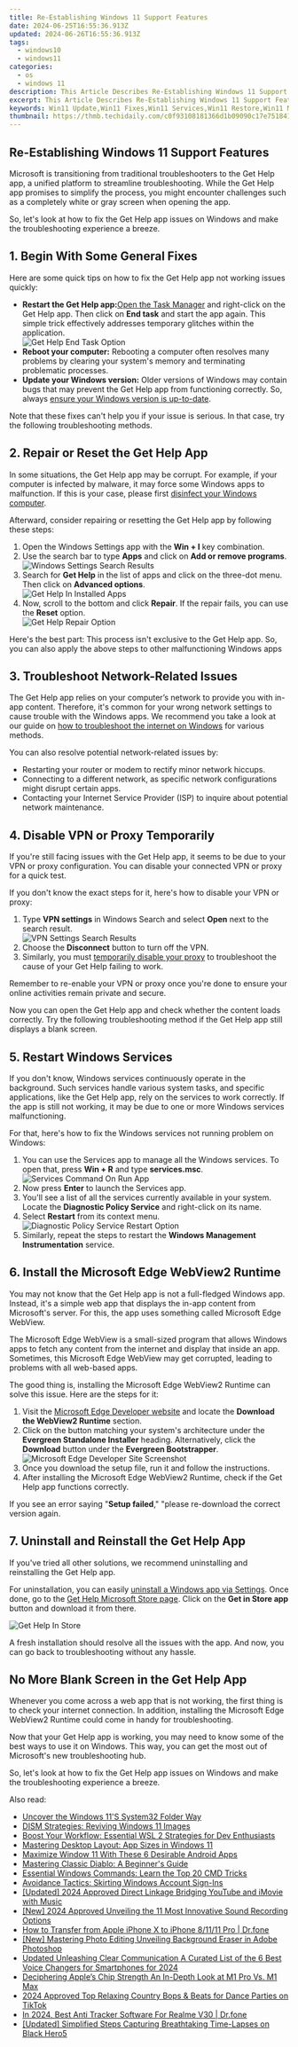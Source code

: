 ```yaml
---
title: Re-Establishing Windows 11 Support Features
date: 2024-06-25T16:55:36.913Z
updated: 2024-06-26T16:55:36.913Z
tags:
  - windows10
  - windows11
categories:
  - os
  - windows 11
description: This Article Describes Re-Establishing Windows 11 Support Features
excerpt: This Article Describes Re-Establishing Windows 11 Support Features
keywords: Win11 Update,Win11 Fixes,Win11 Services,Win11 Restore,Win11 Maintenance,Win11 Reinstate,Win11 Recover Features
thumbnail: https://thmb.techidaily.com/c0f93108181366d1b09090c17e7518417597848beec02f800a980d5086b0f997.jpg
---
```


## Re-Establishing Windows 11 Support Features

 Microsoft is transitioning from traditional troubleshooters to the Get Help app, a unified platform to streamline troubleshooting. While the Get Help app promises to simplify the process, you might encounter challenges such as a completely white or gray screen when opening the app.

 So, let's look at how to fix the Get Help app issues on Windows and make the troubleshooting experience a breeze.

## 1\. Begin With Some General Fixes

 Here are some quick tips on how to fix the Get Help app not working issues quickly:

* **Restart the Get Help app:**[Open the Task Manager](https://www.makeuseof.com/how-to-access-task-manager-on-windows-11/) and right-click on the Get Help app. Then click on **End task** and start the app again. This simple trick effectively addresses temporary glitches within the application.  
![Get Help End Task Option](https://static1.makeuseofimages.com/wordpress/wp-content/uploads/2023/07/get-help-end-task-option.jpg)
* **Reboot your computer:** Rebooting a computer often resolves many problems by clearing your system's memory and terminating problematic processes.
* **Update your Windows version:** Older versions of Windows may contain bugs that may prevent the Get Help app from functioning correctly. So, always [ensure your Windows version is up-to-date](https://www.makeuseof.com/update-windows-manually/).

 Note that these fixes can't help you if your issue is serious. In that case, try the following troubleshooting methods.

## 2\. Repair or Reset the Get Help App

 In some situations, the Get Help app may be corrupt. For example, if your computer is infected by malware, it may force some Windows apps to malfunction. If this is your case, please first [disinfect your Windows computer](https://www.makeuseof.com/best-malware-removal-tools-pc/).

 Afterward, consider repairing or resetting the Get Help app by following these steps:

1. Open the Windows Settings app with the **Win + I** key combination.
2. Use the search bar to type **Apps** and click on **Add or remove programs**.  
![Windows Settings Search Results](https://static1.makeuseofimages.com/wordpress/wp-content/uploads/2023/07/windows-settings-search-results.jpg)
3. Search for **Get Help** in the list of apps and click on the three-dot menu. Then click on **Advanced options**.  
![Get Help In Installed Apps](https://static1.makeuseofimages.com/wordpress/wp-content/uploads/2023/07/get-help-in-installed-apps.jpg)
4. Now, scroll to the bottom and click **Repair**. If the repair fails, you can use the **Reset** option.  
![Get Help Repair Option](https://static1.makeuseofimages.com/wordpress/wp-content/uploads/2023/07/get-help-repair-option.jpg)

 Here's the best part: This process isn't exclusive to the Get Help app. So, you can also apply the above steps to other malfunctioning Windows apps

## 3\. Troubleshoot Network-Related Issues

 The Get Help app relies on your computer’s network to provide you with in-app content. Therefore, it's common for your wrong network settings to cause trouble with the Windows apps. We recommend you take a look at our guide on [how to troubleshoot the internet on Windows](https://www.makeuseof.com/tag/fix-windows-10-wi-fi-problems/) for various methods.

 You can also resolve potential network-related issues by:

* Restarting your router or modem to rectify minor network hiccups.
* Connecting to a different network, as specific network configurations might disrupt certain apps.
* Contacting your Internet Service Provider (ISP) to inquire about potential network maintenance.

## 4\. Disable VPN or Proxy Temporarily

 If you're still facing issues with the Get Help app, it seems to be due to your VPN or proxy configuration. You can disable your connected VPN or proxy for a quick test.

 If you don't know the exact steps for it, here's how to disable your VPN or proxy:

1. Type **VPN settings** in Windows Search and select **Open** next to the search result.  
![VPN Settings Search Results](https://static1.makeuseofimages.com/wordpress/wp-content/uploads/2023/07/vpn-settings-search-results.jpg)
2. Choose the **Disconnect** button to turn off the VPN.
3. Similarly, you must [temporarily disable your proxy](https://www.makeuseof.com/windows-11-disable-proxy/) to troubleshoot the cause of your Get Help failing to work.

 Remember to re-enable your VPN or proxy once you're done to ensure your online activities remain private and secure.

 Now you can open the Get Help app and check whether the content loads correctly. Try the following troubleshooting method if the Get Help app still displays a blank screen.

## 5\. Restart Windows Services

 If you don't know, Windows services continuously operate in the background. Such services handle various system tasks, and specific applications, like the Get Help app, rely on the services to work correctly. If the app is still not working, it may be due to one or more Windows services malfunctioning.

 For that, here's how to fix the Windows services not running problem on Windows:

1. You can use the Services app to manage all the Windows services. To open that, press **Win + R** and type **services.msc**.  
![Services Command On Run App](https://static1.makeuseofimages.com/wordpress/wp-content/uploads/2023/05/services-command-on-run.jpg)
2. Now press **Enter** to launch the Services app.
3. You'll see a list of all the services currently available in your system. Locate the **Diagnostic Policy Service** and right-click on its name.
4. Select **Restart** from its context menu.  
![Diagnostic Policy Service Restart Option](https://static1.makeuseofimages.com/wordpress/wp-content/uploads/2023/07/diagnostic-policy-service-restart-option.jpg)
5. Similarly, repeat the steps to restart the **Windows Management Instrumentation** service.

## 6\. Install the Microsoft Edge WebView2 Runtime

 You may not know that the Get Help app is not a full-fledged Windows app. Instead, it's a simple web app that displays the in-app content from Microsoft's server. For this, the app uses something called Microsoft Edge WebView.

 The Microsoft Edge WebView is a small-sized program that allows Windows apps to fetch any content from the internet and display that inside an app. Sometimes, this Microsoft Edge WebView may get corrupted, leading to problems with all web-based apps.

 The good thing is, installing the Microsoft Edge WebView2 Runtime can solve this issue. Here are the steps for it:

1. Visit the [Microsoft Edge Developer website](https://developer.microsoft.com/en-us/microsoft-edge/webview2/) and locate the **Download the WebView2 Runtime** section.
2. Click on the button matching your system's architecture under the **Evergreen Standalone Installer** heading. Alternatively, click the **Download** button under the **Evergreen Bootstrapper**.  
![Microsoft Edge Developer Site Screenshot](https://static1.makeuseofimages.com/wordpress/wp-content/uploads/2023/07/microsoft-edge-developer-site-screenshot.jpg)
3. Once you download the setup file, run it and follow the instructions.
4. After installing the Microsoft Edge WebView2 Runtime, check if the Get Help app functions correctly.

 If you see an error saying "**Setup failed**," "please re-download the correct version again.

## 7\. Uninstall and Reinstall the Get Help App

 If you've tried all other solutions, we recommend uninstalling and reinstalling the Get Help app.

 For uninstallation, you can easily [uninstall a Windows app via Settings](https://www.makeuseof.com/ways-to-uninstall-apps-windows-11/). Once done, go to the [Get Help Microsoft Store page](https://apps.microsoft.com/store/detail/get-help/9PKDZBMV1H3T). Click on the **Get in Store app** button and download it from there.

![Get Help In Store](https://static1.makeuseofimages.com/wordpress/wp-content/uploads/2023/07/get-help-in-store.jpg)

 A fresh installation should resolve all the issues with the app. And now, you can go back to troubleshooting without any hassle.

## No More Blank Screen in the Get Help App

 Whenever you come across a web app that is not working, the first thing is to check your internet connection. In addition, installing the Microsoft Edge WebView2 Runtime could come in handy for troubleshooting.

 Now that your Get Help app is working, you may need to know some of the best ways to use it on Windows. This way, you can get the most out of Microsoft's new troubleshooting hub.

 So, let's look at how to fix the Get Help app issues on Windows and make the troubleshooting experience a breeze.

<span class="atpl-alsoreadstyle">Also read:</span>
<div><ul>
<li><a href="https://win11-tips.techidaily.com/uncover-the-windows-11s-system32-folder-way/"><u>Uncover the Windows 11'S System32 Folder Way</u></a></li>
<li><a href="https://win11-tips.techidaily.com/dism-strategies-reviving-windows-11-images/"><u>DISM Strategies: Reviving Windows 11 Images</u></a></li>
<li><a href="https://win11-tips.techidaily.com/boost-your-workflow-essential-wsl-2-strategies-for-dev-enthusiasts/"><u>Boost Your Workflow: Essential WSL 2 Strategies for Dev Enthusiasts</u></a></li>
<li><a href="https://win11-tips.techidaily.com/mastering-desktop-layout-app-sizes-in-windows-11/"><u>Mastering Desktop Layout: App Sizes in Windows 11</u></a></li>
<li><a href="https://win11-tips.techidaily.com/maximize-window-11-with-these-6-desirable-android-apps/"><u>Maximize Window 11 With These 6 Desirable Android Apps</u></a></li>
<li><a href="https://win11-tips.techidaily.com/mastering-classic-diablo-a-beginners-guide/"><u>Mastering Classic Diablo: A Beginner's Guide</u></a></li>
<li><a href="https://win11-tips.techidaily.com/essential-windows-commands-learn-the-top-20-cmd-tricks/"><u>Essential Windows Commands: Learn the Top 20 CMD Tricks</u></a></li>
<li><a href="https://win11-tips.techidaily.com/avoidance-tactics-skirting-windows-account-sign-ins/"><u>Avoidance Tactics: Skirting Windows Account Sign-Ins</u></a></li>
<li><a href="https://facebook-record-videos.techidaily.com/updated-2024-approved-direct-linkage-bridging-youtube-and-imovie-with-music/"><u>[Updated] 2024 Approved  Direct Linkage  Bridging YouTube and iMovie with Music</u></a></li>
<li><a href="https://screen-video-capture.techidaily.com/new-2024-approved-unveiling-the-11-most-innovative-sound-recording-options/"><u>[New] 2024 Approved  Unveiling the 11 Most Innovative Sound Recording Options</u></a></li>
<li><a href="https://iphone-transfer.techidaily.com/how-to-transfer-from-apple-iphone-x-to-iphone-81111-pro-drfone-by-drfone-transfer-from-ios/"><u>How to Transfer from Apple iPhone X to iPhone 8/11/11 Pro | Dr.fone</u></a></li>
<li><a href="https://extra-support.techidaily.com/new-mastering-photo-editing-unveiling-background-eraser-in-adobe-photoshop/"><u>[New] Mastering Photo Editing  Unveiling Background Eraser in Adobe Photoshop</u></a></li>
<li><a href="https://audio-shaping.techidaily.com/updated-unleashing-clear-communication-a-curated-list-of-the-6-best-voice-changers-for-smartphones-for-2024/"><u>Updated Unleashing Clear Communication A Curated List of the 6 Best Voice Changers for Smartphones for 2024</u></a></li>
<li><a href="https://extra-information.techidaily.com/deciphering-apples-chip-strength-an-in-depth-look-at-m1-pro-vs-m1-max/"><u>Deciphering Apple’s Chip Strength  An In-Depth Look at M1 Pro Vs. M1 Max</u></a></li>
<li><a href="https://tiktok-video-recordings.techidaily.com/2024-approved-top-relaxing-country-bops-and-beats-for-dance-parties-on-tiktok/"><u>2024 Approved  Top Relaxing Country Bops & Beats for Dance Parties on TikTok</u></a></li>
<li><a href="https://android-location-track.techidaily.com/in-2024-best-anti-tracker-software-for-realme-v30-drfone-by-drfone-virtual-android/"><u>In 2024, Best Anti Tracker Software For Realme V30 | Dr.fone</u></a></li>
<li><a href="https://extra-guidance.techidaily.com/updated-simplified-steps-capturing-breathtaking-time-lapses-on-black-hero5/"><u>[Updated] Simplified Steps  Capturing Breathtaking Time-Lapses on Black Hero5</u></a></li>
</ul></div>

<ins class="adsbygoogle"
      style="display:block"
      data-ad-client="ca-pub-7571918770474297"
      data-ad-slot="8358498916"
      data-ad-format="auto"
      data-full-width-responsive="true"></ins>